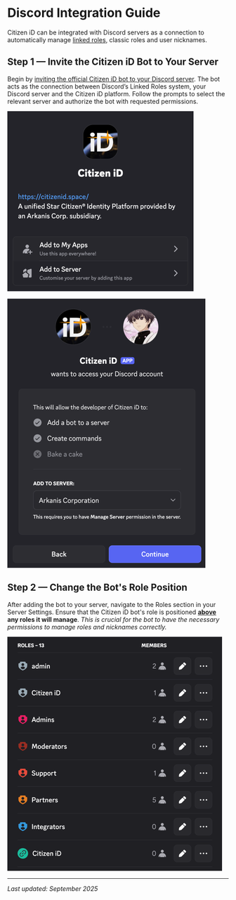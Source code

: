 # Discord Integration Guide

Citizen iD can be integrated with Discord servers as a connection to automatically manage [linked roles](https://support.discord.com/hc/articles/8063233404823), classic roles and user nicknames.

## Step 1 — Invite the Citizen iD Bot to Your Server

Begin by [inviting the official Citizen iD bot to your Discord server](https://discord.com/oauth2/authorize?client_id=1401182502021894255).
The bot acts as the connection between Discord’s Linked Roles system, your Discord server and the Citizen iD platform.
Follow the prompts to select the relevant server and authorize the bot with requested permissions.

![Discord Bot Installation Dialog](/images/discord-bot-install.png)

![Discord Bot Installation Server Selection Dialog](/images/discord-bot-install-server.png)

## Step 2 — Change the Bot's Role Position

After adding the bot to your server, navigate to the Roles section in your Server Settings.
Ensure that the Citizen iD bot's role is positioned **<u>above</u> any roles it will manage**.
_This is crucial for the bot to have the necessary permissions to manage roles and nicknames correctly._

![discord-bot-server-roles.png](/images/discord-bot-server-roles.png)

---

*Last updated: September 2025*
